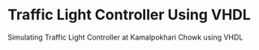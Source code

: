 # Traffic Light Controller Using VHDL
Simulating Traffic Light Controller at Kamalpokhari Chowk using VHDL
